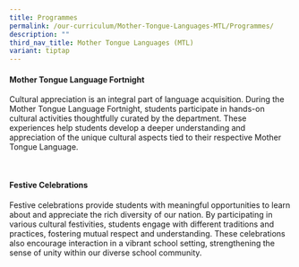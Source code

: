 ```yaml
---
title: Programmes
permalink: /our-curriculum/Mother-Tongue-Languages-MTL/Programmes/
description: ""
third_nav_title: Mother Tongue Languages (MTL)
variant: tiptap
---
```

<h4><strong>Mother Tongue Language Fortnight</strong></h4>
<p>Cultural appreciation is an integral part of language acquisition. During
the Mother Tongue Language Fortnight, students participate in hands-on
cultural activities thoughtfully curated by the department. These experiences
help students develop a deeper understanding and appreciation of the unique
cultural aspects tied to their respective Mother Tongue Language.</p>
<p>
<br>
</p>
<p></p>
<h4><strong>Festive Celebrations</strong></h4>
<p>Festive celebrations provide students with meaningful opportunities to
learn about and appreciate the rich diversity of our nation. By participating
in various cultural festivities, students engage with different traditions
and practices, fostering mutual respect and understanding. These celebrations
also encourage interaction in a vibrant school setting, strengthening the
sense of unity within our diverse school community.</p>
<p>
<br>
</p>
